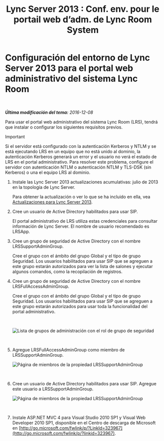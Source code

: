 ﻿---
title: "Lync Server 2013 : Conf. env. pour le portail web d’adm. de Lync Room System"
TOCTitle: Configuración del entorno para el portal web administrativo del sistema Lync Room
ms:assetid: 1bf3cc55-cfa8-46ee-a8bc-6dab3bff76b2
ms:mtpsurl: https://technet.microsoft.com/es-es/library/Dn436325(v=OCS.15)
ms:contentKeyID: 59602833
ms.date: 01/07/2017
mtps_version: v=OCS.15
ms.translationtype: HT
---

# Configuración del entorno de Lync Server 2013 para el portal web administrativo del sistema Lync Room

 

_**Última modificación del tema:** 2016-12-08_

Para usar el portal web administrativo del sistema Lync Room (LRS), tendrá que instalar o configurar los siguientes requisitos previos.

> [!IMPORTANT]  
> Si el servidor está configurado con la autenticación Kerberos y NTLM y se está ejecutando LRS en un equipo que no está unido al dominio, la autenticación Kerberos generará un error y el usuario no verá el estado de LRS en el portal administrativo. Para resolver este problema, configure el servidor con autenticación NTLM o autenticación NTLM y TLS-DSK (sin Kerberos) o una el equipo LRS al dominio.



1.  Instale las Lync Server 2013 actualizaciones acumulativas: julio de 2013 en la topología de Lync Server.
    
    Para obtener la actualización o ver lo que se ha incluido en ella, vea [Actualizaciones para Lync Server 2013](http://go.microsoft.com/fwlink/p/?linkid=323959).

2.  Cree un usuario de Active Directory habilitados para usar SIP.
    
    El portal administrativo de LRS utiliza estas credenciales para consultar información de Lync Server. El nombre de usuario recomendado es LRSApp.

3.  Cree un grupo de seguridad de Active Directory con el nombre LRSSupportAdminGroup.
    
    Cree el grupo con el ámbito del grupo Global y el tipo de grupo Seguridad. Los usuarios habilitados para usar SIP que se agreguen a este grupo estarán autorizados para ver la lista de salones y ejecutar algunos comandos, como la recopilación de registros.

4.  Cree un grupo de seguridad de Active Directory con el nombre LRSFullAccessAdminGroup.
    
    Cree el grupo con el ámbito del grupo Global y el tipo de grupo Seguridad. Los usuarios habilitados para usar SIP que se agreguen a este grupo estarán autorizados para usar toda la funcionalidad del portal administrativo.
    
     
    
    ![Lista de grupos de administración con el rol de grupo de seguridad](images/Dn436325.5d432819-a2e2-452c-bc2a-5d4ee79d8c33(OCS.15).png "Lista de grupos de administración con el rol de grupo de seguridad")  
    
     

5.  Agregue LRSFullAccessAdminGroup como miembro de LRSSupportAdminGroup.
    
    ![Página de miembros de la propiedad LRSSupportAdminGroup](images/Dn436325.91a4a28a-cacf-4ef6-aac1-915ec41c9648(OCS.15).png "Página de miembros de la propiedad LRSSupportAdminGroup")  
    
     

6.  Cree un usuario de Active Directory habilitados para usar SIP. Agregue este usuario a LRSSupportAdminGroup.
    
    ![Página de miembros de la propiedad LRSSupportAdminGroup](images/Dn436325.7638055d-22ac-4909-914d-1966f5623909(OCS.15).png "Página de miembros de la propiedad LRSSupportAdminGroup")  
    
     

7.  Instale ASP.NET MVC 4 para Visual Studio 2010 SP1 y Visual Web Developer 2010 SP1, disponible en el Centro de descarga de Microsoft en [http://go.microsoft.com/fwlink/p/?LinkId=323967](http://go.microsoft.com/fwlink/p/?linkid=323967).

